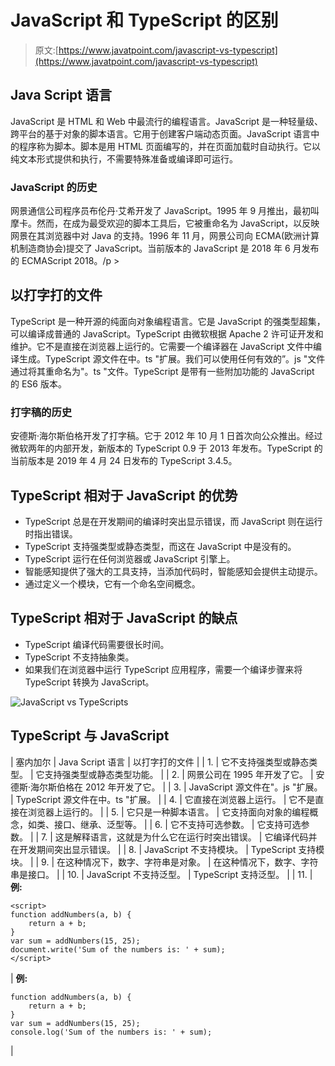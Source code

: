 # JavaScript 和 TypeScript 的区别

> 原文:[https://www.javatpoint.com/javascript-vs-typescript](https://www.javatpoint.com/javascript-vs-typescript)

## Java Script 语言

JavaScript 是 HTML 和 Web 中最流行的编程语言。JavaScript 是一种轻量级、跨平台的基于对象的脚本语言。它用于创建客户端动态页面。JavaScript 语言中的程序称为脚本。脚本是用 HTML 页面编写的，并在页面加载时自动执行。它以纯文本形式提供和执行，不需要特殊准备或编译即可运行。

### JavaScript 的历史

网景通信公司程序员布伦丹·艾希开发了 JavaScript。1995 年 9 月推出，最初叫摩卡。然而，在成为最受欢迎的脚本工具后，它被重命名为 JavaScript，以反映网景在其浏览器中对 Java 的支持。1996 年 11 月，网景公司向 ECMA(欧洲计算机制造商协会)提交了 JavaScript。当前版本的 JavaScript 是 2018 年 6 月发布的 ECMAScript 2018。/p >

## 以打字打的文件

TypeScript 是一种开源的纯面向对象编程语言。它是 JavaScript 的强类型超集，可以编译成普通的 JavaScript。TypeScript 由微软根据 Apache 2 许可证开发和维护。它不是直接在浏览器上运行的。它需要一个编译器在 JavaScript 文件中编译生成。TypeScript 源文件在中。ts "扩展。我们可以使用任何有效的”。js "文件通过将其重命名为"。ts "文件。TypeScript 是带有一些附加功能的 JavaScript 的 ES6 版本。

### 打字稿的历史

安德斯·海尔斯伯格开发了打字稿。它于 2012 年 10 月 1 日首次向公众推出。经过微软两年的内部开发，新版本的 TypeScript 0.9 于 2013 年发布。TypeScript 的当前版本是 2019 年 4 月 24 日发布的 TypeScript 3.4.5。

## TypeScript 相对于 JavaScript 的优势

*   TypeScript 总是在开发期间的编译时突出显示错误，而 JavaScript 则在运行时指出错误。
*   TypeScript 支持强类型或静态类型，而这在 JavaScript 中是没有的。
*   TypeScript 运行在任何浏览器或 JavaScript 引擎上。
*   智能感知提供了强大的工具支持，当添加代码时，智能感知会提供主动提示。
*   通过定义一个模块，它有一个命名空间概念。

## TypeScript 相对于 JavaScript 的缺点

*   TypeScript 编译代码需要很长时间。
*   TypeScript 不支持抽象类。
*   如果我们在浏览器中运行 TypeScript 应用程序，需要一个编译步骤来将 TypeScript 转换为 JavaScript。

![JavaScript vs TypeScripts](../Images/ac9fb43473edf9ccdf41606e76f74212.png)

## TypeScript 与 JavaScript

| 塞内加尔 | Java Script 语言 | 以打字打的文件 |
| 1. | 它不支持强类型或静态类型。 | 它支持强类型或静态类型功能。 |
| 2. | 网景公司在 1995 年开发了它。 | 安德斯·海尔斯伯格在 2012 年开发了它。 |
| 3. | JavaScript 源文件在"。js "扩展。 | TypeScript 源文件在中。ts "扩展。 |
| 4. | 它直接在浏览器上运行。 | 它不是直接在浏览器上运行的。 |
| 5. | 它只是一种脚本语言。 | 它支持面向对象的编程概念，如类、接口、继承、泛型等。 |
| 6. | 它不支持可选参数。 | 它支持可选参数。 |
| 7. | 这是解释语言，这就是为什么它在运行时突出错误。 | 它编译代码并在开发期间突出显示错误。 |
| 8. | JavaScript 不支持模块。 | TypeScript 支持模块。 |
| 9. | 在这种情况下，数字、字符串是对象。 | 在这种情况下，数字、字符串是接口。 |
| 10. | JavaScript 不支持泛型。 | TypeScript 支持泛型。 |
| 11. | **例:**

```
<script>
function addNumbers(a, b) {  
    return a + b;  
}  
var sum = addNumbers(15, 25);  
document.write('Sum of the numbers is: ' + sum); 
</script>
```

 | **例:**

```
function addNumbers(a, b) {  
    return a + b;  
}  
var sum = addNumbers(15, 25);  
console.log('Sum of the numbers is: ' + sum);
```

 |